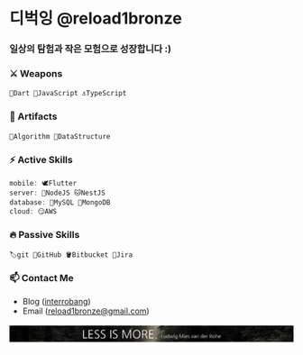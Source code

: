 # 디벅잉 @reload1bronze

### 일상의 탐험과 작은 모험으로 성장합니다 :)

### ⚔️ Weapons
```dart
🎯Dart 🍌JavaScript ⚓TypeScript
```

### 🔮 Artifacts
```dart
🤔Algorithm 💬DataStructure
```

### ⚡ Active Skills
```dart
mobile: 🕊️Flutter 
server: 🦕NodeJS 🐱NestJS 
database: 🐬MySQL 🍃MongoDB 
cloud: 😏AWS 
```

### 🔥 Passive Skills
```dart
🏷git 🐙GitHub 🪣Bitbucket 🦍Jira
```

### 📫 Contact Me
- Blog (<a href="https://bit.ly/3EYvpfh">interrobang</a>)
- Email (reload1bronze@gmail.com)

![less_is_more](./LessIsMore.png)

